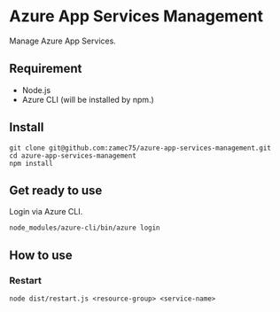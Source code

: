 # Azure App Services Management
Manage Azure App Services.

## Requirement
* Node.js
* Azure CLI (will be installed by npm.)

## Install
```
git clone git@github.com:zamec75/azure-app-services-management.git
cd azure-app-services-management
npm install
```

## Get ready to use
Login via Azure CLI.
```
node_modules/azure-cli/bin/azure login
```

## How to use
### Restart
```
node dist/restart.js <resource-group> <service-name>
```